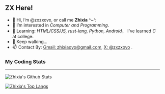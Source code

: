 ## ZX Here!

- 👋 Hi, I’m @zxzxovo, or call me **Zhixia** ^~^.
- 👀 I’m interested in *Computer and Programming*.
- 🌱 Learning: *HTML/CSS/JS, rust-lang, Python, Android*， I've learned *C* at college.
- 💞️ Keep walking...
- 📫 Contact By: [Gmail: zhixiaovo@gmail.com](mailto:zhixiaovo@gmail.com), [X: @zxzxovo](x.com/zxzxovo) .


### My Coding Stats
---

![Zhixia's Github Stats](https://github-readme-stats.vercel.app/api?username=zxzxovo&show_icons=true&github_dark_dimmed)

[![Zhixia's Top Langs](https://github-readme-stats.vercel.app/api/top-langs/?username=zxzxovo&layout=compact)](https://github.com/anuraghazra/github-readme-stats)
